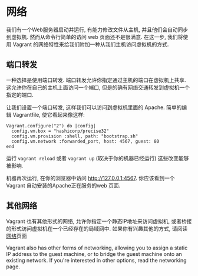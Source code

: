 网络
=============

我们有一个Web服务器启动并运行, 有能力修改文件从主机, 并且他们会自动同步到虚拟机. 然而从命令行简单的访问 web 页面还不是很满意. 在这一步, 我们将使用 Vagrant 的网络特性来给我们附加一种从我们主机访问虚拟机的方式.

端口转发
-------------

一种选择是使用端口转发. 端口转发允许你指定通过主机的端口在虚拟机上共享. 这允许你在自己的主机上面访问一个端口, 但是的确有网络交通转发到虚拟机一个指定的端口.

让我们设置一个端口转发, 这样我们可以访问到虚拟机里面的 Apache. 简单的编辑 Vagrantfile, 使它看起来像这样:

```
Vagrant.configure("2") do |config|
  config.vm.box = "hashicorp/precise32"
  config.vm.provision :shell, path: "bootstrap.sh"
  config.vm.network :forwarded_port, host: 4567, guest: 80
end
```

运行 `vagrant reload` 或者 `vagrant up` (取决于你的机器已经运行) 这些改变能够被影响.

机器再次运行, 在你的浏览器中访问 http://127.0.0.1:4567. 你应该看到一个 Vagrant 自动安装的Apache正在服务的web 页面.

其他网络
-----------------

Vagrant 也有其他形式的网络, 允许你指定一个静态IP地址来访问虚拟机, 或者桥接的形式访问虚拟机在一个已经存在的局域网中. 如果你有兴趣其他的方式, 请阅读 [网络](networking-overview.md)页面

Vagrant also has other forms of networking, allowing you to assign a static IP address to the guest machine, or to bridge the guest machine onto an existing network. If you're interested in other options, read the networking page.
